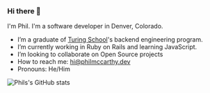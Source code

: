 ### Hi there 👋

<!--
**philmccarthy/philmccarthy** is a ✨ _special_ ✨ repository because its `README.md` (this file) appears on your GitHub profile.
-->
I'm Phil. I'm a software developer in Denver, Colorado.

- I’m a graduate of [Turing School](https://turing.io/)'s backend engineering program.
- I’m currently working in Ruby on Rails and learning JavaScript.
- I’m looking to collaborate on Open Source projects
- How to reach me: [hi@philmccarthy.dev](mailto:hi@philmccarthy.dev)
- Pronouns: He/Him

![Phils's GitHub stats](https://github-readme-stats.vercel.app/api?username=philmccarthy&show_icons=true&hide=stars&theme=merko)
